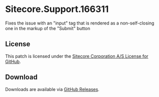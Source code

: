 # Sitecore.Support.166311
Fixes the issue with an &quot;input&quot; tag that is rendered as a non-self-closing one in the markup of the &quot;Submit&quot; button

## License  
This patch is licensed under the [Sitecore Corporation A/S License for GitHub](https://github.com/sitecoresupport/Sitecore.Support.166311/blob/master/LICENSE).  

## Download  
Downloads are available via [GitHub Releases](https://github.com/sitecoresupport/Sitecore.Support.166311/releases).  
